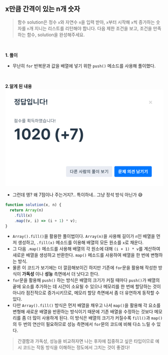 ## x만큼 간격이 있는 n개 숫자

> 함수 solution은 정수 `x`와 자연수 `n`을 입력 받아, `x`부터 시작해 `x`씩 증가하는 숫자를 `n`개 지니는 리스트를 리턴해야 합니다. 다음 제한 조건을 보고, 조건을 만족하는 함수, solution을 완성해주세요.

<br>

**1. 풀이**

- 무난히 `for` 반복문과 값을 배열에 넣기 위한 `push()` 메소드를 사용해 풀이했다.

<br>

**2.알게 된 내용**
![정답입니다](../images/programmars_16.png)

- 그런데 엥? 왜 7점이나 주는거지?.. 특이하네.. 그냥 정석 방식 아닌가 😅

```javascript
function solution(x, n) {
  return Array(n)
    .fill(x)
    .map((v, i) => (i + 1) * v);
}
```

- `Array().fill()`을 활용한 풀이법이다. `Array(n)`을 사용해 길이가 `n`인 배열을 먼저 생성하고, `.fill(x)` 메소드를 이용해 배열의 모든 원소를 `x`로 채운다.
- 그 다음 `.map()` 메소드를 사용해 배열의 각 원소에 대해 `(i + 1) * v`를 계산하여 새로운 배열을 생성하고 반환한다. `map()` 메소드를 사용하여 배열을 한 번에 변형하는 방식.
  <br>
- 물론 이 코드가 보기에는 더 깔끔해보이긴 하지만 기존에 `for`문을 활용해 작성한 방식이 **가독성** 이나 **성능** 측면에서 더 낫다고 한다.
- `for`문을 활용해 `push()` 하는 방식은 배열의 크기가 커질 때마다 `push()`가 배열의 끝에 요소를 추가하는 데 시간이 소요될 수 있으나 메모리를 한 번에 할당하는 것이 아니라 점진적으로 증가시키므로, 메모리 할당 측면에서 좀 더 유연하게 동작할 수 있다.
- 다만 `Array().fill()` 방식은 먼저 배열을 채우고 나서 `map()`을 활용해 각 요소를 변형해 새로운 배열을 반환하는 방식이기 때문에 기존 배열을 수정하는 것보다 메모리를 좀 더 많이 사용하게 된다. 이 방식은 배열의 크기가 커질수록 `fill()`과 `map()`의 두 번의 연산이 필요하므로 성능 측면에서 `for`문의 코드에 비해 다소 느릴 수 있다.

> 간결함과 가독성, 성능을 비교하자면 나는 후자에 집중하고 싶은 타입이므로 예시 코드는 작동 방식을 이해하는 정도에서 그치는 것이 좋겠다!
